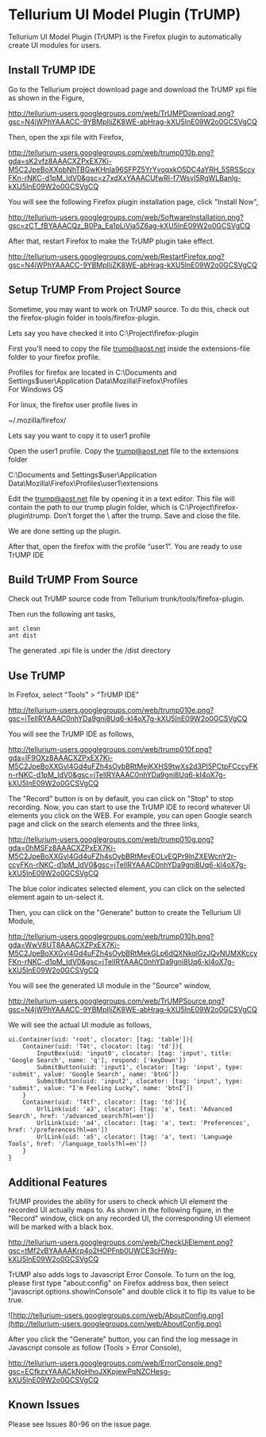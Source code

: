 # Tellurium UI Model Plugin (TrUMP) #

Tellurium UI Model Plugin (TrUMP) is the Firefox plugin to automatically create UI modules for users.

## Install TrUMP IDE ##

Go to the Tellurium project download page and download the TrUMP xpi file as shown in the Figure,

http://tellurium-users.googlegroups.com/web/TrUMPDownload.png?gsc=N4jWPhYAAACC-9YBMpIljZK8WE-abHrag-kXU5InE09W2o0GCSVgCQ

Then, open the xpi file with Firefox,

http://tellurium-users.googlegroups.com/web/trump010b.png?gda=sK2vfz8AAACXZPxEX7Ki-M5C2JpeBoXXpbNhTBGwKHnla96SFPZ5YrYvoqxkO5DC4aYRH_5SRSSccyFKn-rNKC-d1pM_IdV0&gsc=z7xdXxYAAACUfwRI-f7WsvI5RgWLBanlg-kXU5InE09W2o0GCSVgCQ

You will see the following Firefox plugin installation page, click "Install Now",

http://tellurium-users.googlegroups.com/web/SoftwareInstallation.png?gsc=zCT_fBYAAACQz_B0Pa_Ea1pLiVja5Z6ag-kXU5InE09W2o0GCSVgCQ


After that, restart Firefox to make the TrUMP plugin take effect.

http://tellurium-users.googlegroups.com/web/RestartFirefox.png?gsc=N4jWPhYAAACC-9YBMpIljZK8WE-abHrag-kXU5InE09W2o0GCSVgCQ

## Setup TrUMP From Project Source ##

Sometime, you may want to work on TrUMP source. To do this, check out the firefox-plugin folder in tools/firefox-plugin.

Lets say you have checked it into C:\Project\firefox-plugin

First you’ll need to copy the file trump@aost.net inside the extensions-file folder to your firefox profile.

Profiles for firefox are located in
C:\Documents and Settings\$user\Application Data\Mozilla\Firefox\Profiles\
For Windows OS

For linux,  the firefox user profile lives in

~/.mozilla/firefox/

Lets say you want to copy it to user1 profile

Open the user1 profile. Copy the trump@aost.net file to the extensions folder

C:\Documents and Settings\$user\Application Data\Mozilla\Firefox\Profiles\user1\extensions

Edit the trump@aost.net file by opening it in a text editor. This file will contain the path to our trump plugin folder, which is C:\Project\firefox-plugin\trump\. Don’t forget the \ after the trump. Save and close the file.

We are done setting up the plugin.

After that, open the firefox with the profile “user1”. You are ready to use TrUMP IDE

## Build TrUMP From Source ##

Check out TrUMP source code from Tellurium trunk/tools/firefox-plugin.

Then run the following ant tasks,
```
ant clean
ant dist
```

The generated .xpi file is under the /dist directory

## Use TrUMP ##

In Firefox, select "Tools" > "TrUMP IDE"

http://tellurium-users.googlegroups.com/web/trump010e.png?gsc=jTelIRYAAAC0nhYDa9gni8Uq6-kI4oX7g-kXU5InE09W2o0GCSVgCQ

You will see the TrUMP IDE as follows,

http://tellurium-users.googlegroups.com/web/trump010f.png?gda=IF9OXz8AAACXZPxEX7Ki-M5C2JpeBoXXGvl4Gd4uFZh4sOybBRtMejKXHS9twXs2d3PI5PCtpFCccyFKn-rNKC-d1pM_IdV0&gsc=jTelIRYAAAC0nhYDa9gni8Uq6-kI4oX7g-kXU5InE09W2o0GCSVgCQ

The "Record" button is on by default, you can click on "Stop" to stop recording. Now, you can start to use the TrUMP IDE to record whatever UI elements you click on the WEB. For example, you can open Google search page and click on the search elements and the three links,

http://tellurium-users.googlegroups.com/web/trump010g.png?gda=0hMSFz8AAACXZPxEX7Ki-M5C2JpeBoXXGvl4Gd4uFZh4sOybBRtMevEOLvEQPr9lnZXEWcnY2r-ccyFKn-rNKC-d1pM_IdV0&gsc=jTelIRYAAAC0nhYDa9gni8Uq6-kI4oX7g-kXU5InE09W2o0GCSVgCQ

The blue color indicates selected element, you can click on the selected element again to un-select it.

Then, you can click on the "Generate" button to create the Tellurium UI Module,

http://tellurium-users.googlegroups.com/web/trump010h.png?gda=WwV8UT8AAACXZPxEX7Ki-M5C2JpeBoXXGvl4Gd4uFZh4sOybBRtMekGLp6dQXNkqlGzJQvNUMXKccyFKn-rNKC-d1pM_IdV0&gsc=jTelIRYAAAC0nhYDa9gni8Uq6-kI4oX7g-kXU5InE09W2o0GCSVgCQ

You will see the generated UI module in the "Source" window,

http://tellurium-users.googlegroups.com/web/TrUMPSource.png?gsc=N4jWPhYAAACC-9YBMpIljZK8WE-abHrag-kXU5InE09W2o0GCSVgCQ


We will see the actual UI module as follows,

```
ui.Container(uid: 'root', clocator: [tag: 'table']){
	Container(uid: 'T4t', clocator: [tag: 'td']){
		InputBox(uid: 'input0', clocator: [tag: 'input', title: 'Google Search', name: 'q'], respond: ['keyDown'])
		SubmitButton(uid: 'input1', clocator: [tag: 'input', type: 'submit', value: 'Google Search', name: 'btnG'])
		SubmitButton(uid: 'input2', clocator: [tag: 'input', type: 'submit', value: "I'm Feeling Lucky", name: 'btnI'])
	}
	Container(uid: 'T4tf', clocator: [tag: 'td']){
		UrlLink(uid: 'a3', clocator: [tag: 'a', text: 'Advanced Search', href: '/advanced_search?hl=en'])
		UrlLink(uid: 'a4', clocator: [tag: 'a', text: 'Preferences', href: '/preferences?hl=en'])
		UrlLink(uid: 'a5', clocator: [tag: 'a', text: 'Language Tools', href: '/language_tools?hl=en'])
	}
}
```

## Additional Features ##
TrUMP provides the ability for users to check which UI element the recorded UI actually maps to. As shown in the following figure, in the "Record" window, click on any recorded UI, the corresponding UI element will be marked with a black box.

http://tellurium-users.googlegroups.com/web/CheckUiElement.png?gsc=tMf2vBYAAAAKrp4o2HOPFnb0UWCE3cHWg-kXU5InE09W2o0GCSVgCQ

TrUMP also adds logs to Javascript Error Console. To turn on the log, please first type "about:config" on Firefox address box, then select "javascript.options.showInConsole" and double click it to flip its value to be true.

![http://tellurium-users.googlegroups.com/web/AboutConfig.png](http://tellurium-users.googlegroups.com/web/AboutConfig.png)

After you click the "Generate" button, you can find the log message in Javascript console as follow (Tools > Error Console),

http://tellurium-users.googlegroups.com/web/ErrorConsole.png?gsc=ECfkzxYAAACkNoHhoJXKpjewPqNZCHesg-kXU5InE09W2o0GCSVgCQ

## Known Issues ##

Please see Issues 80-96 on the issue page.